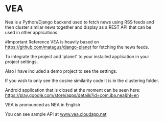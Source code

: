 # VEA
Nea is a Python/Django backend used to fetch news using RSS feeds and then cluster similar news together and display as a REST API that can be used in other applications

#Important Reference
VEA is heavily based on https://github.com/matagus/django-planet for fetching the news feeds.

To integrate the project add 'planet' to your installed application in your project settings.

Also I have included a demo project to see the settings.

If you wish to only see the cosine similarity code it is in the clustering folder.

Android application that is closed at the moment can be seen here: https://play.google.com/store/apps/details?id=com.iba.nea&hl=en

VEA is pronounced as NEA in English

You can see sample API at www.vea.cloudapp.net
